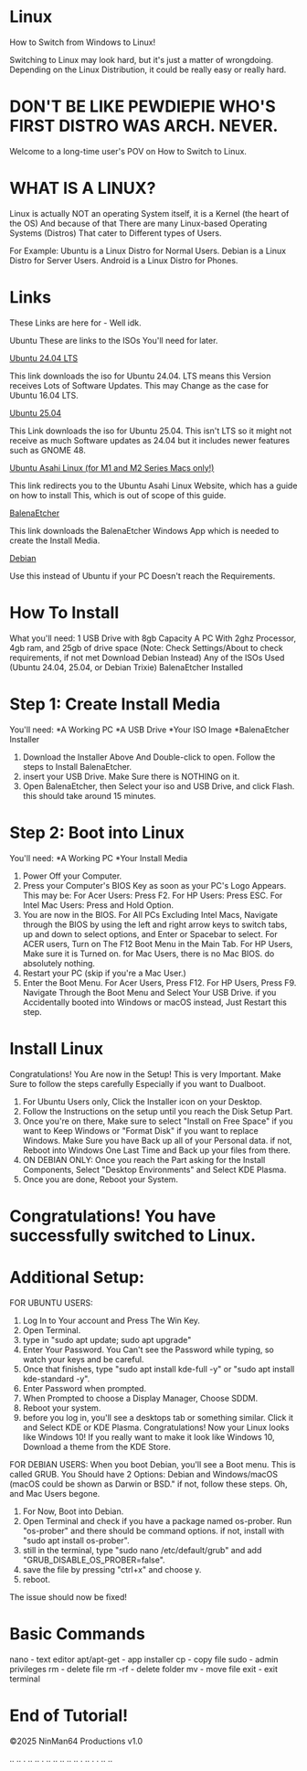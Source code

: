 # Linux
How to Switch from Windows to Linux!

Switching to Linux may look hard, but it's
just a matter of wrongdoing. Depending on
the Linux Distribution, it could be really
easy or really hard.

# DON'T BE LIKE PEWDIEPIE WHO'S FIRST DISTRO WAS ARCH. NEVER.

Welcome to a long-time user's POV on How to
Switch to Linux.

# WHAT IS A LINUX?
Linux is actually NOT an operating System
itself, it is a Kernel (the heart of the OS)
And because of that There are many 
Linux-based Operating Systems (Distros)
That cater to Different types of Users.

For Example:
Ubuntu is a Linux Distro for Normal Users.
Debian is a Linux Distro for Server Users.
Android is a Linux Distro for Phones.
# Links
These Links are here for - Well idk.

Ubuntu
These are links to the ISOs You'll need
for later.

[Ubuntu 24.04 LTS](https://ubuntu.com/download/desktop/thank-you?version=24.04.3&architecture=amd64&lts=true "Ubuntu with Long Updates")

This link downloads the iso for Ubuntu 
24.04. LTS means this Version receives
Lots of Software Updates. This may Change 
as the case for Ubuntu 16.04 LTS.

[Ubuntu 25.04](https://releases.ubuntu.com/plucky/ubuntu-25.04-desktop-amd64.iso "Ubuntu With Latest Features")

This Link downloads the iso for Ubuntu 
25.04. This isn't LTS so it might not receive
as much Software updates as 24.04 but it
includes newer features such as GNOME 48.

[Ubuntu Asahi Linux (for M1 and M2 Series Macs only!)](https://www.google.com/url?sa=t&source=web&rct=j&opi=89978449&url=https://ubuntuasahi.org/&ved=2ahUKEwi6pb_BmrSPAxWqnq8BHQbsJfQQFnoECAsQAQ&usg=AOvVaw3ijN5JlDKz7tfvy4HhQ2_J "Ubuntu for overpriced Workstations")

This link redirects you to the Ubuntu Asahi
Linux Website, which has a guide on how to 
install This, which is out of scope of this guide.

[BalenaEtcher](https://www.google.com/url?sa=t&source=web&rct=j&opi=89978449&url=https://etcher.balena.io/&ved=2ahUKEwjlm5fVmrSPAxUvn68BHcEGLpcQFnoECB8QAQ&usg=AOvVaw3qmwskOrLYXXgXtycdQXNa "Use a USB Drive!")

This link downloads the BalenaEtcher Windows
App which is needed to create the Install Media.

[Debian](https://cdimage.debian.org/debian-cd/current/amd64/iso-dvd/debian-13.0.0-amd64-DVD-1.iso "For PCs that run like Crap")

Use this instead of Ubuntu if your PC Doesn't reach the Requirements.

# How To Install
What you'll need:
1 USB Drive with 8gb Capacity
A PC With 2ghz Processor, 4gb ram,
and 25gb of drive space
(Note: Check Settings/About to check requirements, if not met Download
Debian Instead)
Any of the ISOs Used (Ubuntu 24.04, 25.04,
or Debian Trixie)
BalenaEtcher Installed

# Step 1: Create Install Media
You'll need:
*A Working PC
*A USB Drive
*Your ISO Image
*BalenaEtcher Installer

1. Download the Installer Above
And Double-click to open. Follow the
steps to Install BalenaEtcher.
2. insert your USB Drive. Make Sure
there is NOTHING on it.
3. Open BalenaEtcher, then Select your
iso and USB Drive, and click Flash.
this should take around 15 minutes.

# Step 2: Boot into Linux
You'll need:
*A Working PC
*Your Install Media

1. Power Off your Computer.
2. Press your Computer's BIOS Key as
soon as your PC's Logo Appears.
This may be:
For Acer Users: Press F2.
For HP Users: Press ESC.
For Intel Mac Users: Press and Hold Option.
3. You are now in the BIOS. For All PCs
Excluding Intel Macs, Navigate through the
BIOS by using the left and right arrow
keys to switch tabs, up and down to select
options, and Enter or Spacebar to select.
For ACER users, Turn on The F12 Boot Menu
in the Main Tab.
For HP Users, Make sure it is Turned on.
for Mac Users, there is no Mac BIOS. do
absolutely nothing.
4. Restart your PC (skip if you're a Mac
User.)
5. Enter the Boot Menu.
For Acer Users, Press F12.
For HP Users, Press F9.
Navigate Through the Boot Menu and Select
Your USB Drive. if you Accidentally booted
into Windows or macOS instead, Just
Restart this step.

# Install Linux
Congratulations! You Are now in the
Setup! This is very Important.
Make Sure to follow the steps carefully
Especially if you want to Dualboot.

1. For Ubuntu Users only, Click the
Installer icon on your Desktop.
2. Follow the Instructions on the setup
until you reach the Disk Setup Part.
3. Once you're on there, Make sure to
select "Install on Free Space" if you
want to Keep Windows or "Format Disk"
if you want to replace Windows. Make
Sure you have Back up all of your
Personal data. if not, Reboot into
Windows One Last Time and Back up your
files from there.
4. ON DEBIAN ONLY: Once you reach the
Part asking for the Install Components,
Select "Desktop Environments" and Select
KDE Plasma.
5. Once you are done, Reboot your System.

# Congratulations! You have successfully switched to Linux.

# Additional Setup:
FOR UBUNTU USERS:
1. Log In to Your account and
Press The Win Key.
2. Open Terminal.
3. type in "sudo apt update; sudo apt upgrade"
4. Enter Your Password. You Can't see the
Password while typing, so watch your keys
and be careful.
5. Once that finishes, type "sudo apt install kde-full -y" or "sudo apt install kde-standard -y".
6. Enter Password when prompted.
7. When Prompted to choose a Display Manager, Choose SDDM.
8. Reboot your system.
9. before you log in, you'll see a desktops tab or something similar. Click it and Select KDE or KDE Plasma.
Congratulations! Now your Linux looks
like Windows 10! If you really want to
make it look like Windows 10, Download a
theme from the KDE Store.

FOR DEBIAN USERS:
When you boot Debian, you'll see a Boot
menu. This is called GRUB. You Should have
2 Options: Debian and Windows/macOS (macOS could be shown as Darwin or BSD."
if not, follow these steps. Oh, and Mac Users begone.
1. For Now, Boot into Debian.
2. Open Terminal and check if you have a
package named os-prober. Run "os-prober"
and there should be command options. if
not, install with "sudo apt install os-prober".
2. still in the terminal, type "sudo nano /etc/default/grub" and add "GRUB_DISABLE_OS_PROBER=false".
3. save the file by pressing "ctrl+x" and choose y.
4. reboot.

The issue should now be fixed!

# Basic Commands
nano - text editor
apt/apt-get - app installer
cp - copy file
sudo - admin privileges
rm - delete file
rm -rf - delete folder
mv - move file
exit - exit terminal

# End of Tutorial!
©2025 NinMan64 Productions
v1.0


.. .. . .. ..   . ..       ..
.. ..   .. .      ..       .
         .        ..
                  ..


